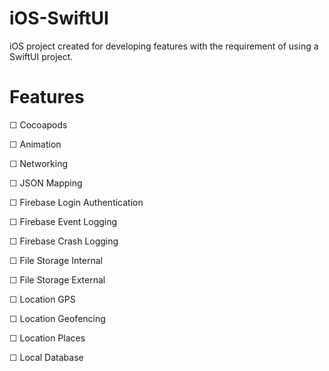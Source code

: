 # iOS-SwiftUI
iOS project created for developing features with the requirement of using a SwiftUI project.

# Features
  &#9744; Cocoapods
  
  &#9744; Animation
  
  &#9744; Networking
  
  &#9744; JSON Mapping
  
  &#9744; Firebase Login Authentication
  
  &#9744; Firebase Event Logging
  
  &#9744; Firebase Crash Logging
  
  &#9744; File Storage Internal
  
  &#9744; File Storage External
  
  &#9744; Location GPS
  
  &#9744; Location Geofencing
  
  &#9744; Location Places
  
  &#9744; Local Database
